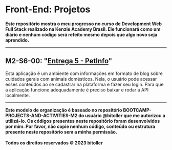 # Front-End: Projetos

<b>Este repositório mostra o meu progresso no curso de Development Web Full Stack realizado na Kenzie Academy Brasil. Ele funcionará como um diário e nenhum código será refeito mesmo depois que algo novo seja aprendido.</b>

<hr/>

## M2-S6-00: "[Entrega 5 - PetInfo](https://kenzie-academy-brasil-developers.github.io/petinfobase-ronaldofrancas/)"
Esta aplicação é um ambiente com informações em formato de blog sobre cuidados gerais com animais domésticos. Nela, o usuário pode acessar esses conteúdos ao se cadastrar na plataforma e fazer seu login. Para que a aplicação funcione adequadamente é preciso baixar e rodar a API localmente.

<hr/>

<b>Este modelo de organização é baseado no repositório BOOTCAMP-PROJECTS-AND-ACTIVITIES-M2 do usuário @bitoller que me autorizou a utilizá-lo. Os códigos presentes neste repositório foram desenvolvidos por mim. Por favor, não copie nenhum código, conteúdo ou estrutura presente neste repositório sem a minha permissão.</b><br/>
<br/>
<b>Todos os direitos reservados © 2023 bitoller</b>